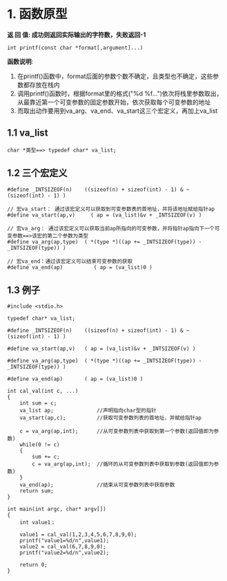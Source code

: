 # 1. 函数原型
**返 回 值: 成功则返回实际输出的字符数，失败返回-1**      
```
int printf(const char *format[,argument]...)
```

**函数说明**:      
1. 在printf()函数中，format后面的参数个数不确定，且类型也不确定，这些参数都存放在栈内
2. 调用printf()函数时，根据format里的格式("%d %f...")依次将栈里参数取出，从最靠近第一个可变参数的固定参数开始，依次获取每个可变参数的地址
3. 而取出动作要用到va_arg、va_end、va_start这三个宏定义，再加上va_list

## 1.1 va_list
```
char *类型==> typedef char* va_list;
```

## 1.2 三个宏定义
```
#define _INTSIZEOF(n)    ((sizeof(n) + sizeof(int) - 1) & ~(sizeof(int) - 1) ) 

// 宏va_start： 通过该宏定义可以获取到可变参数表的首地址，并将该地址赋给指针ap
#define va_start(ap,v)     ( ap = (va_list)&v + _INTSIZEOF(v) ) 

// 宏va_arg： 通过该宏定义可以获取当前ap所指向的可变参数，并将指针ap指向下一个可变参数==>该宏的第二个参数为类型
#define va_arg(ap,type)  ( *(type *)((ap += _INTSIZEOF(type)) - _INTSIZEOF(type)) )

// 宏va_end：通过该宏定义可以结束可变参数的获取
#define va_end(ap)          ( ap = (va_list)0 ) 
```

## 1.3 例子
```
#include <stdio.h>  
  
typedef char* va_list;   

#define _INTSIZEOF(n)    ((sizeof(n) + sizeof(int) - 1) & ~(sizeof(int) - 1) )   

#define va_start(ap,v)   ( ap = (va_list)&v + _INTSIZEOF(v) )   

#define va_arg(ap,type)  ( *(type *)((ap += _INTSIZEOF(type)) - _INTSIZEOF(type)) )   

#define va_end(ap)       ( ap = (va_list)0 )   
  
int cal_val(int c, ...)   
{   
    int sum = c;   
    va_list ap;              //声明指向char型的指针  
    va_start(ap,c);          //获取可变参数列表的首地址，并赋给指针ap  
  
    c = va_arg(ap,int);      //从可变参数列表中获取到第一个参数(返回值即为参数)  
    while(0 != c)   
    {   
        sum += c;   
        c = va_arg(ap,int);  //循环的从可变参数列表中获取到参数(返回值即为参数)  
    }  
    va_end(ap);              //结束从可变参数列表中获取参数  
    return sum;   
}    
   
int main(int argc, char* argv[])   
{   
    int value1；  
      
    value1 = cal_val(1,2,3,4,5,6,7,8,9,0);   
    printf("value1=%d/n",value1);  
    value2 = cal_val(6,7,8,9,0);   
    printf("value2=%d/n",value2);  
      
    return 0;   
}     
```